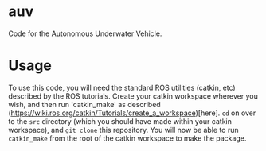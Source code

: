 # auv
Code for the Autonomous Underwater Vehicle.

# Usage
To use this code, you will need the standard ROS utilities (catkin, etc) described by the ROS tutorials. Create your catkin workspace wherever you wish, and then run 'catkin_make' as described (https://wiki.ros.org/catkin/Tutorials/create_a_workspace)[here]. `cd` on over to the `src` directory (which you should have made within your catkin workspace), and `git clone` this repository. You will now be able to run `catkin_make` from the root of the catkin workspace to make the package.


